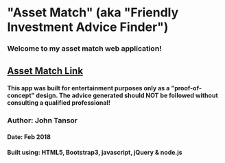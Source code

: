 # "Asset Match" (aka "Friendly Investment Advice Finder")

### Welcome to my asset match web application!

## [Asset Match Link](https://friendly-invest-finder.herokuapp.com/)

#### This app was built for entertainment purposes only as a "proof-of-concept" design.  The advice generated should **NOT** be followed without consulting a qualified professional!

### Author: John Tansor
#### Date: Feb 2018
#### Built using: HTML5, Bootstrap3, javascript, jQuery & node.js


